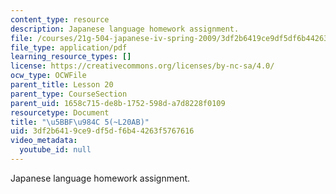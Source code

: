 ```yaml
---
content_type: resource
description: Japanese language homework assignment.
file: /courses/21g-504-japanese-iv-spring-2009/3df2b6419ce9df5df6b44263f5767616_MIT21G_504S09_hw20b.pdf
file_type: application/pdf
learning_resource_types: []
license: https://creativecommons.org/licenses/by-nc-sa/4.0/
ocw_type: OCWFile
parent_title: Lesson 20
parent_type: CourseSection
parent_uid: 1658c715-de8b-1752-598d-a7d8228f0109
resourcetype: Document
title: "\u5BBF\u984C 5(~L20AB)"
uid: 3df2b641-9ce9-df5d-f6b4-4263f5767616
video_metadata:
  youtube_id: null
---
```

Japanese language homework assignment.